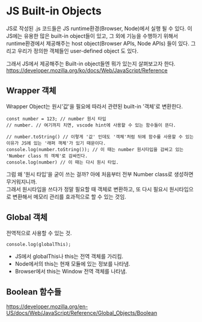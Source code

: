 # JS Built-in Objects

JS로 작성된 .js 코드들은 JS runtime환경(Browser, Node)에서 실행 될 수 있다.
이 JS에는 유용한 많은 built-in object들이 있고,
그 외에 기능을 수행하기 위해서 runtime환경에서 제공해주는 host object(Browser APIs, Node APIs) 들이 있다.
그리고 우리가 정의한 객체들인 user-defined object 도 있다.

그래서 JS에서 제공해주는 Built-in object들엔 뭐가 있는지 살펴보고자 한다.
https://developer.mozilla.org/ko/docs/Web/JavaScript/Reference

## Wrapper 객체

Wrapper Object는 원시'값'을 필요에 따라서 관련된 built-in '객체'로 변환한다.

```JS
const number = 123; // number 원시 타입
// number. // 여기까지 치면, vscode hint에 사용할 수 있는 함수들이 뜬다.

// number.toString() // 이렇게 '값' 인데도 '객체'처럼 뒤에 함수를 사용할 수 있는 이유가 JS에 있는 '래퍼 객체'가 있기 때문이다.
console.log(number.toString()); // 이 때는 number 원시타입을 감싸고 있는 'Number class 의 객체'로 감싸진다.
console.log(number) // 이 때는 다시 원시 타입.
```

그럼 왜 '원시 타입'을 굳이 쓰는 걸까? 아에 처음부터 전부 Number class로 생성하면 무거워지니까.  
그래서 원시타입을 쓰다가 정말 필요할 때 객체로 변환하고, 또 다시 필요시 원시타입으로 변환해서 메모리 관리를 효과적으로 할 수 있는 것임.

## Global 객체

전역적으로 사용할 수 있는 것.

```JS
console.log(globalThis);
```

- JS에서 globalThis나 this는 전역 객체를 가리킴.
- Node에서의 this는 현재 모듈에 있는 정보를 나타냄.
- Browser에서 this는 Window 전역 객체를 나타냄.

## Boolean 함수들

https://developer.mozilla.org/en-US/docs/Web/JavaScript/Reference/Global_Objects/Boolean
